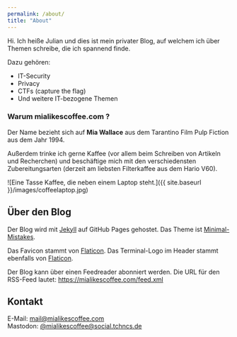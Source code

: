 ```yaml
---
permalink: /about/
title: "About"
---
```


Hi. Ich heiße Julian und dies ist mein privater Blog, auf welchem ich über Themen schreibe, die ich spannend finde.

Dazu gehören:

* IT-Security
* Privacy
* CTFs (capture the flag)
* Und weitere IT-bezogene Themen


### Warum mialikescoffee.com ?

Der Name bezieht sich auf **Mia Wallace** aus dem Tarantino Film Pulp Fiction aus dem Jahr 1994. 

Außerdem trinke ich gerne Kaffee (vor allem beim Schreiben von Artikeln und Recherchen) und beschäftige mich mit den verschiedensten Zubereitungsarten (derzeit am liebsten Filterkaffee aus dem Hario V60).
  
![Eine Tasse Kaffee, die neben einem Laptop steht.]({{ site.baseurl }}/images/coffeelaptop.jpg)  
  
  
## Über den Blog

Der Blog wird mit [Jekyll](https://jekyllrb.com/) auf GitHub Pages gehostet. Das Theme ist [Minimal-Mistakes](https://mmistakes.github.io/minimal-mistakes/).

Das Favicon stammt von [Flaticon](https://www.flaticon.com/free-icons/coffee).
Das Terminal-Logo im Header stammt ebenfalls von [Flaticon](https://www.flaticon.com/free-icon/terminal_7544562).

Der Blog kann über einen Feedreader abonniert werden. Die URL für den RSS-Feed lautet: https://mialikescoffee.com/feed.xml

## Kontakt

E-Mail: [mail@mialikescoffee.com](mailto:mail@mialikescoffee.com)  
Mastodon: [@mialikescoffee@social.tchncs.de](https://social.tchncs.de/@mialikescoffee)
